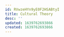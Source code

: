 ```yaml
---
id: RVwzeHYn9yE0F2HSABtyI
title: Cultural Theory
desc: ''
updated: 1639762693866
created: 1639762693866
---
```


